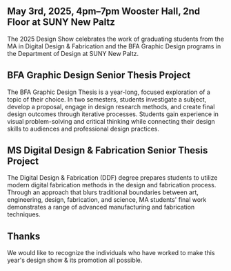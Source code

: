 ## May 3rd, 2025, 4pm–7pm Wooster Hall, 2nd Floor at SUNY New Paltz

The 2025 Design Show celebrates the work of graduating students from the MA in Digital Design & Fabrication and the BFA Graphic Design programs in the Department of Design at SUNY New Paltz.

## BFA Graphic Design Senior Thesis Project

The BFA Graphic Design Thesis is a year-long, focused exploration of a topic of their choice. In two semesters, students investigate a subject, develop a proposal, engage in design research methods, and create final design outcomes through iterative processes. Students gain experience in visual problem-solving and critical thinking while connecting their design skills to audiences and professional design practices.

## MS Digital Design & Fabrication Senior Thesis Project

The Digital Design & Fabrication (DDF) degree prepares students to utilize modern digital fabrication methods in the design and fabrication process. Through an approach that blurs traditional boundaries between art, engineering, design, fabrication, and science, MA students' final work demonstrates a range of advanced manufacturing and fabrication techniques.

## Thanks

<p class="larger-text">We would like to recognize the individuals who have worked to make this year's design show & its promotion all possible.</>

